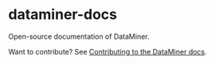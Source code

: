 # dataminer-docs

Open-source documentation of DataMiner.

Want to contribute? See [Contributing to the DataMiner docs](https://docs.dataminer.services/CONTRIBUTING.html).

